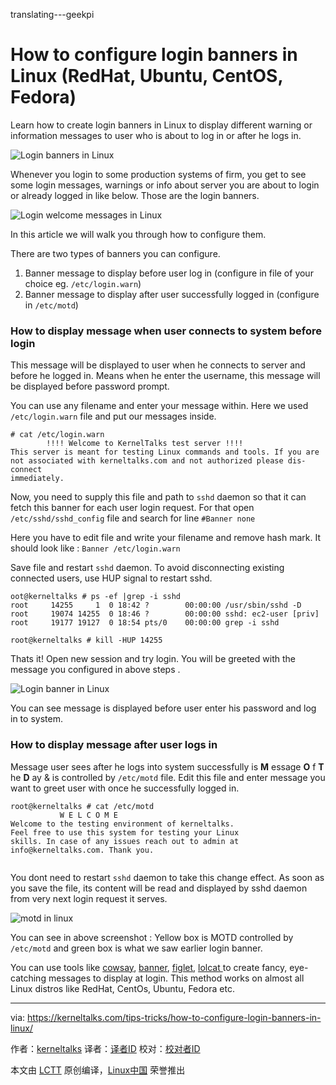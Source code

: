 translating---geekpi

How to configure login banners in Linux (RedHat, Ubuntu, CentOS, Fedora)
======
Learn how to create login banners in Linux to display different warning or information messages to user who is about to log in or after he logs in.

![Login banners in Linux][1]

Whenever you login to some production systems of firm, you get to see some login messages, warnings or info about server you are about to login or already logged in like below. Those are the login banners.

![Login welcome messages in Linux][2]

In this article we will walk you through how to configure them.

There are two types of banners you can configure.

  1. Banner message to display before user log in (configure in file of your choice eg. `/etc/login.warn`)
  2. Banner message to display after user successfully logged in (configure in `/etc/motd`)



### How to display message when user connects to system before login

This message will be displayed to user when he connects to server and before he logged in. Means when he enter the username, this message will be displayed before password prompt.

You can use any filename and enter your message within. Here we used `/etc/login.warn` file and put our messages inside.

```
# cat /etc/login.warn
        !!!! Welcome to KernelTalks test server !!!!
This server is meant for testing Linux commands and tools. If you are
not associated with kerneltalks.com and not authorized please dis-connect
immediately.
```

Now, you need to supply this file and path to `sshd` daemon so that it can fetch this banner for each user login request. For that open `/etc/sshd/sshd_config` file and search for line `#Banner none`

Here you have to edit file and write your filename and remove hash mark. It should look like : `Banner /etc/login.warn`

Save file and restart `sshd` daemon. To avoid disconnecting existing connected users, use HUP signal to restart sshd.

```
oot@kerneltalks # ps -ef |grep -i sshd
root     14255     1  0 18:42 ?        00:00:00 /usr/sbin/sshd -D
root     19074 14255  0 18:46 ?        00:00:00 sshd: ec2-user [priv]
root     19177 19127  0 18:54 pts/0    00:00:00 grep -i sshd
 
root@kerneltalks # kill -HUP 14255
```

Thats it! Open new session and try login. You will be greeted with the message you configured in above steps .

![Login banner in Linux][3]

You can see message is displayed before user enter his password and log in to system.

### How to display message after user logs in

Message user sees after he logs into system successfully is **M** essage **O** f **T** he **D** ay & is controlled by `/etc/motd` file. Edit this file and enter message you want to greet user with once he successfully logged in.

```
root@kerneltalks # cat /etc/motd
           W E L C O M E
Welcome to the testing environment of kerneltalks.
Feel free to use this system for testing your Linux
skills. In case of any issues reach out to admin at
info@kerneltalks.com. Thank you.
 
```

You dont need to restart `sshd` daemon to take this change effect. As soon as you save the file, its content will be read and displayed by sshd daemon from very next login request it serves.

![motd in linux][4]

You can see in above screenshot : Yellow box is MOTD controlled by `/etc/motd` and green box is what we saw earlier login banner.

You can use tools like [cowsay][5], [banner][6], [figlet][7], [lolcat ][8]to create fancy, eye-catching messages to display at login. This method works on almost all Linux distros like RedHat, CentOs, Ubuntu, Fedora etc.

--------------------------------------------------------------------------------

via: https://kerneltalks.com/tips-tricks/how-to-configure-login-banners-in-linux/

作者：[kerneltalks][a]
译者：[译者ID](https://github.com/译者ID)
校对：[校对者ID](https://github.com/校对者ID)

本文由 [LCTT](https://github.com/LCTT/TranslateProject) 原创编译，[Linux中国](https://linux.cn/) 荣誉推出

[a]:https://kerneltalks.com
[1]:https://c3.kerneltalks.com/wp-content/uploads/2017/11/login-banner-message-in-linux.png
[2]:https://c3.kerneltalks.com/wp-content/uploads/2017/11/Login-message-in-linux.png
[3]:https://c1.kerneltalks.com/wp-content/uploads/2017/11/login-banner.png
[4]:https://c3.kerneltalks.com/wp-content/uploads/2017/11/motd-message-in-linux.png
[5]:https://kerneltalks.com/tips-tricks/cowsay-fun-in-linux-terminal/
[6]:https://kerneltalks.com/howto/create-nice-text-banner-hpux/
[7]:https://kerneltalks.com/tips-tricks/create-beautiful-ascii-text-banners-linux/
[8]:https://kerneltalks.com/linux/lolcat-tool-to-rainbow-color-linux-terminal/
